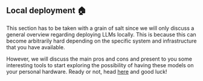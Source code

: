 ## Local deployment 🏠

This section has to be taken with a grain of salt since we will only discuss a general overview regarding deploying LLMs locally. This is because this can become arbitrarily hard depending on the specific system and infrastructure that you have available. 

However, we will discuss the main pros and cons and present to you some interesting tools to start exploring the possibility of having these models on your personal hardware. Ready or not, head [here](01-local-deployment.md) and good luck!